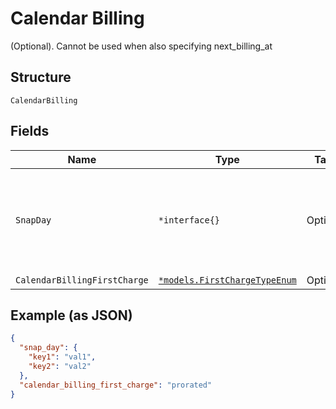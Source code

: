 
# Calendar Billing

(Optional). Cannot be used when also specifying next_billing_at

## Structure

`CalendarBilling`

## Fields

| Name | Type | Tags | Description |
|  --- | --- | --- | --- |
| `SnapDay` | `*interface{}` | Optional | A day of month that subscription will be processed on. Can be 1 up to 28 or 'end'. |
| `CalendarBillingFirstCharge` | [`*models.FirstChargeTypeEnum`](first-charge-type-enum.md) | Optional | - |

## Example (as JSON)

```json
{
  "snap_day": {
    "key1": "val1",
    "key2": "val2"
  },
  "calendar_billing_first_charge": "prorated"
}
```

